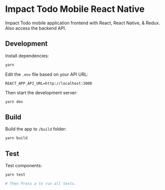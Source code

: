 # Impact Todo Mobile React Native

Impact Todo mobile application frontend with React, React Native, & Redux. Also access the backend API.

## Development

Install dependencies:

```sh
yarn
```

Edit the `.env` file based on your API URL:

```
REACT_APP_API_URL=http://localhost:3000
```

Then start the development server:

```sh
yarn dev
```

## Build

Build the app to `/build` folder:

```sh
yarn build
```

## Test

Test components:

```sh
yarn test

# Then Press a to run all tests.
```
